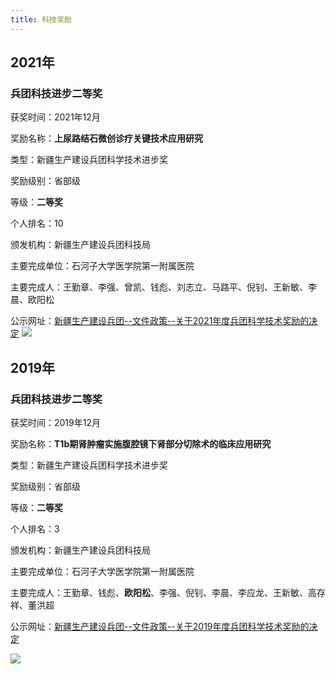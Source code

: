 ```yaml
---
title: 科技奖励
---
```


## 2021年

### 兵团科技进步二等奖

获奖时间：2021年12月

奖励名称：**上尿路结石微创诊疗关键技术应用研究**

类型：新疆生产建设兵团科学技术进步奖

奖励级别：省部级

等级：**二等奖**

个人排名：10

颁发机构：新疆生产建设兵团科技局

主要完成单位：石河子大学医学院第一附属医院

主要完成人：王勤章、李强、曾凯、钱彪、刘志立、马路平、倪钊、王新敏、李晨、欧阳松

公示网址：[新疆生产建设兵团\--文件政策\--关于2021年度兵团科学技术奖励的决定](http://www.xjbt.gov.cn/c/2022-07-20/8233002.shtml) ![](/publication/award/award2021.jpg)

## 2019年

### 兵团科技进步二等奖

获奖时间：2019年12月

奖励名称：**T1b期肾肿瘤实施腹腔镜下肾部分切除术的临床应用研究**

类型：新疆生产建设兵团科学技术进步奖

奖励级别：省部级

等级：**二等奖**

个人排名：3

颁发机构：新疆生产建设兵团科技局

主要完成单位：石河子大学医学院第一附属医院

主要完成人：王勤章、钱彪、**欧阳松**、李强、倪钊、李晨、李应龙、王新敏、高存祥、董洪超

公示网址：[新疆生产建设兵团\--文件政策\--关于2019年度兵团科学技术奖励的决定](http://www.xjbt.gov.cn/c/2020-01-16/7320397.shtml)

![](/publication/award/award2019.jpg)

